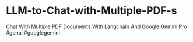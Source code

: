 # LLM-to-Chat-with-Multiple-PDF-s
Chat With Multiple PDF Documents With Langchain And Google Gemini Pro #genai #googlegemini
